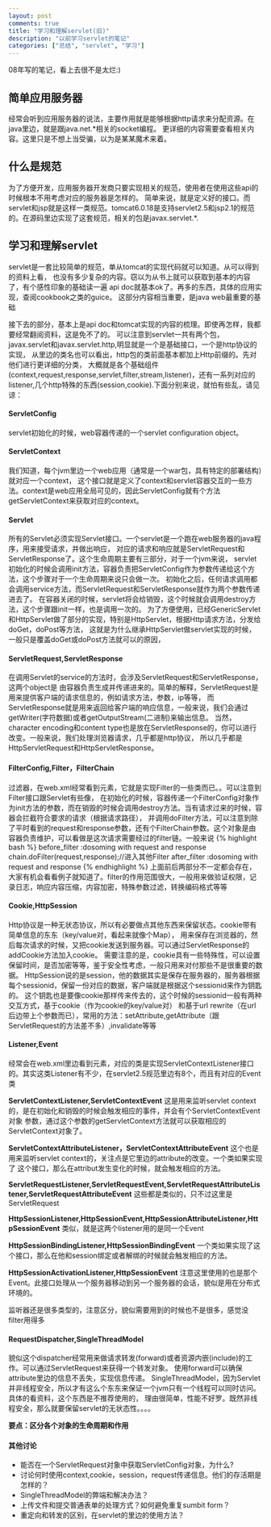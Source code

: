 ```yaml
---
layout: post
comments: true
title: "学习和理解servlet(旧)"
description: "以前学习servlet的笔记"
categories: ["总结", "servlet", "学习"]
---
```


08年写的笔记，看上去很不是太烂:)

## 简单应用服务器
经常会听到应用服务器的说法，主要作用就是能够根据http请求来分配资源。在java里边，就是跟java.net.\*相关的socket编程。
更详细的内容需要查看相关内容。这里只是不想上当受骗，以为是某某魔术来着。

## 什么是规范
为了方便开发，应用服务器开发商只要实现相关的规范，使用者在使用这些api的时候根本不用考虑对应的服务器是怎样的。
简单来说，就是定义好的接口。而servlet和jsp就是这样一类规范。tomcat6.0.18是支持servlet2.5和jsp2.1的规范的。在源码里边实现了这套规范，相关的包是javax.servlet.\*.

## 学习和理解servlet
servlet是一套比较简单的规范，单从tomcat的实现代码就可以知道。从可以得到的资料上看，
也没有多少复杂的内容。窃以为从书上就可以获取到基本的内容了，有个感性印象的基础读一遍
api doc就基本ok了。再多的东西，具体的应用实现，查阅cookbook之类的guice。
这部分内容相当重要，是java web最重要的基础

接下去的部分，基本上是api doc和tomcat实现的内容的梳理。即使再怎样，我都要经常翻阅资料，这是免不了的。
可以注意到servlet一共有两个包，javax.servlet和javax.servlet.http,明显就是一个是基础接口，一个是http协议的实现，
从里边的类名也可以看出，http包的类前面基本都加上Http前缀的。先对他们进行更详细的分类，
大概就是各个基础组件(context,request,response,servlet,filter,stream,listener)，还有一系列对应的listener,几个http特殊的东西(session,cookie).下面分别来说，就怕有些乱，请见谅：

#### ServletConfig
servlet初始化的时候，web容器传递的一个servlet configuration object。

#### ServletContext
我们知道，每个jvm里边一个web应用（通常是一个war包，具有特定的部署结构）就对应一个context，
这个接口就是定义了context和servlet容器交互的一些方法。context是web应用全局可见的，因此ServletConfig就有个方法getServletContext来获取对应的context。

#### Servlet
所有的Servlet必须实现Servlet接口。一个servlet是一个跑在web服务器的java程序，用来接受请求，并做出响应，
对应的请求和响应就是ServletRequest和ServletResponse了。这个生命周期主要有三部分，对于一个jvm来说，
servlet初始化的时候会调用init方法，容器负责把ServletConfig作为参数传递给这个方法，这个步骤对于一个生命周期来说只会做一次。
初始化之后，任何请求调用都会调用service方法，而ServletRequest和ServletResponse就作为两个参数传递进去了。
在容器关闭的时候，servlet将会给销毁，这个时候就会调用destroy方法，这个步骤跟init一样，也是调用一次的。
为了方便使用，已经GenericServlet和HttpServlet做了部分的实现，特别是HttpServlet，根据Http请求方法，分发给doGet，doPost等方法，
这就是为什么继承HttpServlet做servlet实现的时候，一般只是覆盖doGet或doPost方法就可以的原因，

#### ServletRequest,ServletResponse
在调用Servlet的service的方法时，会涉及ServletRequest和ServletResponse，这两个object是
由容器负责生成并传递进来的。简单的解释，ServletRequest是用来提供客户端的请求信息的，例如请求方法，参数，ip等等，
而ServletResponse就是用来返回给客户端的响应信息，一般来说，我们会通过getWriter(字符数据)或者getOutputStream(二进制)来输出信息。
当然，character encoding和content type也是放在ServletResponse的，你可以进行改变。一般来说，我们处理浏览器请求，几乎都是http协议，
所以几乎都是HttpServletRequest和HttpServletResponse。

#### FilterConfig,Filter，FilterChain
过滤器，在web.xml经常看到元素，它就是实现Filter的一些类而已。。可以注意到Filter接口跟Servlet有些像，
在初始化的时候，容器传递一个FilterConfig对象作为init方法的参数，而在销毁的时候会调用destroy方法。当有请求过来的时候，容器会拦截符合要求的请求（根据请求路径），
并调用doFilter方法，可以注意到除了平时看到的request和response参数，还有个FilterChain参数。这个对象是由容器负责维护，可以看做是这次请求需要经过的filter链。一般来说
{% highlight bash %}
before_filter :dosoming with request and response
chain.doFilter(request,response);//进入其他Filter
after_filter :dosoming with request and response
{% endhighlight %}
上面前后两部分不一定都会存在，大家有机会看看例子就知道了。filter的作用范围很大，一般用来做验证权限，记录日志，响应内容压缩，内容加密，特殊参数过滤，转换编码格式等等

#### Cookie,HttpSession
Http协议是一种无状态协议，所以有必要做点其他东西来保留状态。cookie带有简单信息的东东（key/value对，看起来就像个Map），
用来保存在浏览器的，然后每次请求的时候，又把cookie发送到服务器。可以通过ServletResponse的addCookie方法加入cookie。
需要注意的是，cookie具有一些特殊性，可以设置保留时间，是否加密等等，鉴于安全性考虑，一般只用来对付那些不是很重要的数据。
HttpSession说的是session，他的数据其实是保存在服务器的，服务器根据每个sessionid，保留一份对应的数据，客户端就是根据这个sessionid来作为钥匙的。
这个钥匙也是要像cookie那样传来传去的，这个时候的sessionid一般有两种交互方式，基于cookie（作为cookie的key/value对）
和基于url rewrite（在url后边带上个参数而已），常用的方法：setAttribute,getAttribute（跟ServletRequest的方法差不多）,invalidate等等

#### Listener,Event
经常会在web.xml里边看到元素，对应的类是实现ServletContextListener接口的。其实这类Listener有不少，在servlet2.5规范里边有8个，而且有对应的Event类

**ServletContextListener,ServletContextEvent**
这是用来监听servlet context的，是在初始化和销毁的时候会触发相应的事件，并会有个ServletContextEvent对象
参数，通过这个参数的getServletContext方法就可以获取相应的ServletContext对象了。

**ServletContextAttributeListener，ServletContextAttributeEvent**
这个也是用来监听servlet context的，关注点是它里边的attribute的改变。一个类如果实现了
这个接口，那么在attribut发生变化的时候，就会触发相应的方法。

**ServletRequestListener,ServletRequestEvent,ServletRequestAttributeListener,ServletRequestAttributeEvent**
这些都是类似的，只不过这里是ServletRequest

**HttpSessionListener,HttpSessionEvent,HttpSessionAttributeListener,HttpSessionEvent**
类似，就是这两个listener用的是同一个Event

**HttpSessionBindingListener,HttpSessionBindingEvent**
一个类如果实现了这个接口，那么在他和session绑定或者解绑的时候就会触发相应的方法。

**HttpSessionActivationListener,HttpSessionEvent**
注意这里使用的也是那个Event。此接口处理从一个服务器移动到另一个服务器的会话，貌似是用在分布式环境的。

监听器还是很多类型的，注意区分，貌似需要用到的时候也不是很多，感觉没filter用得多

#### RequestDispatcher,SingleThreadModel
貌似这个dispatcher经常用来做请求转发(forward)或者资源内嵌(include)的工作。可以通过ServletRequest来获得一个转发对象。
使用forward可以确保attribute里边的信息不丢失，实现信息传递。
SingleThreadModel，因为Servlet并非线程安全，所以才有这么个东东来保证一个jvm只有一个线程可以同时访问。具体的看资料，这个东西是不推荐使用的，
理由很简单，性能不好罗。既然非线程安全，那么就要保留servlet的无状态性。。。。

**要点：区分各个对象的生命周期和作用**

#### 其他讨论
* 能否在一个ServletRequest对象中获取ServletConfig对象，为什么?
* 讨论何时使用context,cookie，session，request传递信息。他们的存活期是怎样的？
* SingleThreadModel的弊端和解决办法？
* 上传文件和提交普通表单的处理方式？如何避免重复sumbit form？
* 重定向和转发的区别，在servlet的里边的使用方法？


